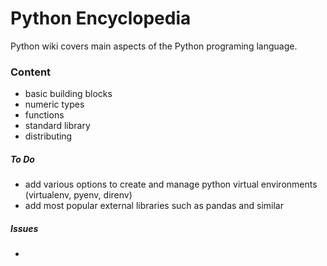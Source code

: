 # Python Encyclopedia

Python wiki covers main aspects of the Python programing language.

### Content

- basic building blocks
- numeric types
- functions
- standard library
- distributing

##### To Do

- add various options to create and manage python virtual environments (virtualenv, pyenv, direnv)
- add most popular external libraries such as pandas and similar

##### Issues

-

